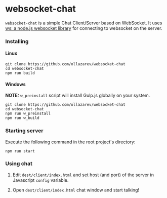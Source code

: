 # websocket-chat
`websocket-chat` is a simple Chat Client/Server based on WebSocket. It uses [ws: a node.js websocket library][ws]
for connecting to websocket on the server.

### Installing

#### Linux

```
git clone https://github.com/ollazarev/websocket-chat
cd websocket-chat
npm run build
```

#### Windows

**NOTE:** `w_preinstall` script will install Gulp.js globally on your system.

```
git clone https://github.com/ollazarev/websocket-chat
cd websocket-chat
npm run w_preinstall
npm run w_build
```

### Starting server

Execute the following command in the root project's directory:

```
npm run start
```

### Using chat

1) Edit `dest/client/index.html` and set host (and port) of the server in Javascript `config` variable.

2) Open `dest/client/index.html` chat window and start talking!

[ws]: http://einaros.github.io/ws/